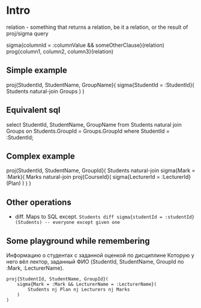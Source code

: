 
# Intro

relation - something that returns a relation, be it a relation, or the result of proj/sigma query

sigma{columnId = :columnValue && someOtherClause}(relation)
prog{column1, column2, column3}(relation) 

## Simple example

proj{StudentId, StudentName, GroupName}(
    sigma{StudentId = :StudentId}(
        Students natural-join Groups
    )
)

## Equivalent sql

select 
    StudentId, StudentName, GroupName
from
    Students natural join Groups
on
    Students.GroupId = Groups.GroupId
where
    StudentId = :StudentId;
    
## Complex example

proj{StudentId, StudentName, GroupId}(
    Students natural-join 
    sigma{Mark = :Mark}(
        Marks natural-join proj{CourseId}(
            sigma{LecturerId = :LecturerId}(Plan)
        )
    )
)

## Other operations

- diff. Maps to SQL except.
`Students diff sigma{studentId = :studentId}(Students) -- everyone except given one`


## Some playground while remembering
Информацию о студентах с заданной оценкой по дисциплине
Которую у него вёл лектор, заданный ФИО (StudentId, StudentName, GroupId по :Mark, :LecturerName).
```ra
proj{StudentId, StudentName, GroupId}(
    sigma{Mark = :Mark && LecturerName = :LecturerName}(
        Students nj Plan nj Lecturers nj Marks
    )
)
```


